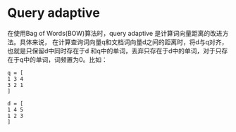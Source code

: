 # Query adaptive
在使用Bag of Words(BOW)算法时，query adaptive 是计算词向量距离的改进方法。具体来说，
在计算查询词向量q和文档词向量d之间的距离时，将d与q对齐，也就是只保留d中同时存在于d
和q中的单词，丢弃只存在于d中的单词，对于只存在于q中的单词，词频置为0。比如：

```
q = [
1 3 4
3 2 1
]

d = [
1 4 5
1 2 3
]
```